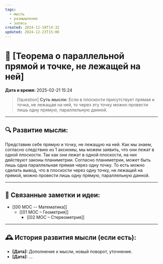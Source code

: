 ```yaml
---
tags:
  - мысль
  - размышление
  - запись
created: 2024-12-18T14:32
updated: 2024-12-23T15:06
---
```


# 💭  [Теорема о параллельной прямой и точке, не лежащей на ней]

**Дата и время:** 2025-02-21 15:24

> [!question] **Суть мысли:**
> Если в плоскости присутствует прямая и точка, не лежащая на ней, то через эту точку можно провести лишь одну прямую, параллельную данной.

---

## 🔍 Развитие мысли:

Представим себе прямую и точку, не лежащую на ней. Как мы знаем, согласно следствию из 1 аксиомы, мы можем заявить, что они лежат в одной плоскости. Так как они лежат в одной плоскости, на них действуют законы планиметрии. Согласно планиметрии, может быть лишь одна параллельная прямая через одну точку. То есть можно сделать вывод, что в плоскости через одну точку, не лежащей на прямой, можно провести лишь одну прямую, параллельную данной.

---


## 🔄 Связанные заметки и идеи:

- [[00 MOC -- Математика]]
	- [[01 МОС – Геометрия]]
		- [[02 МОС – Стереометрия]]

---

## 🕰️ История развития мысли (если есть):

* **[Дата]:**  Дополнение к мысли, новый поворот, уточнение.
* **[Дата]:**  ...